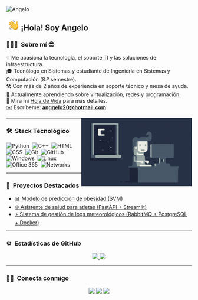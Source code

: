 


<img width="1584" height="396" alt="Angelo" src="https://github.com/user-attachments/assets/b84f7e3a-1e4f-45c2-901c-98967392f93a" />

<img alt="Wave" src="https://raw.githubusercontent.com/AVS1508/AVS1508/master/assets/Hand%20Wave.gif" width='40' align="left"/><h2>¡Hola! Soy Angelo</h2>

### 👨🏻‍💻 &nbsp;Sobre mí :sunglasses:

💡 Me apasiona la tecnología, el soporte TI y las soluciones de infraestructura.\
🎓 Tecnólogo en Sistemas y estudiante de Ingeniería en Sistemas y Computación (8.º semestre).\
🛠 Con más de 2 años de experiencia en soporte técnico y mesa de ayuda.\
🌱 Actualmente aprendiendo sobre virtualización, redes y programación.\
📄 Mira mi [Hoja de Vida](https://github.com/angeloperezcorrea/Portafolio-Certificado/blob/main/HV_Angelo.pdf) para más detalles.\
✉️ Escríbeme: **anggelo20@hotmail.com**

<img alt="Coding" src="https://raw.githubusercontent.com/AVS1508/AVS1508/master/assets/Night-Coding.gif" align="right"/>

---

### 🛠 &nbsp;Stack Tecnológico

![Python](https://img.shields.io/badge/-Python-05122A?style=flat&logo=python)&nbsp;
![C++](https://img.shields.io/badge/-C++-05122A?style=flat&logo=C%2B%2B&logoColor=00599C)&nbsp;
![HTML](https://img.shields.io/badge/-HTML-05122A?style=flat&logo=HTML5)&nbsp;
![CSS](https://img.shields.io/badge/-CSS-05122A?style=flat&logo=CSS3&logoColor=1572B6)&nbsp;
![Git](https://img.shields.io/badge/-Git-05122A?style=flat&logo=git)&nbsp;
![GitHub](https://img.shields.io/badge/-GitHub-05122A?style=flat&logo=github)&nbsp;\
![Windows](https://img.shields.io/badge/-Windows-05122A?style=flat&logo=windows)&nbsp;
![Linux](https://img.shields.io/badge/-Linux-05122A?style=flat&logo=linux&logoColor=FCC624)&nbsp;
![Office 365](https://img.shields.io/badge/-Office%20365-05122A?style=flat&logo=microsoft)&nbsp;
![Networks](https://img.shields.io/badge/-Redes-05122A?style=flat&logo=cisco)&nbsp;

---

### 🚀 &nbsp;Proyectos Destacados

- [📊 Modelo de predicción de obesidad (SVM)](https://github.com/angeloperezcorrea/proyecto-obesidad)  
- [🌐 Asistente de salud para atletas (FastAPI + Streamlit)](https://github.com/angeloperezcorrea/asistente-atletas)  
- [⚡ Sistema de gestión de logs meteorológicos (RabbitMQ + PostgreSQL + Docker)](https://github.com/angeloperezcorrea/logs-meteorologicos)  

---

### ⚙️ &nbsp;Estadísticas de GitHub

<p align="center">
<a href="https://github.com/angeloperezcorrea">
  <img height="180em" src="https://github-readme-stats-eight-theta.vercel.app/api?username=angeloperezcorrea&show_icons=true&theme=algolia&include_all_commits=true&count_private=true"/>
  <img height="180em" src="https://github-readme-stats-eight-theta.vercel.app/api/top-langs/?username=angeloperezcorrea&layout=compact&langs_count=8&theme=algolia"/>
</a>
</p>

---

### 🤝🏻 &nbsp;Conecta conmigo

<p align="center">
<a href="https://linkedin.com/in/angelo-jossepe-pérez-correa"><img src="https://img.shields.io/badge/-LinkedIn-0077B5?style=flat&logo=Linkedin&logoColor=white"/></a>
<a href="mailto:anggelo20@hotmail.com"><img src="https://img.shields.io/badge/-Email-D14836?style=flat&logo=Gmail&logoColor=white"/></a>
<a href="https://github.com/angeloperezcorrea"><img src="https://img.shields.io/badge/-GitHub-181717?style=flat&logo=github&logoColor=white"/></a>
</p>

   
    

